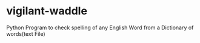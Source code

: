 # vigilant-waddle
Python Program to check spelling of any English Word from a Dictionary of words(text File)
